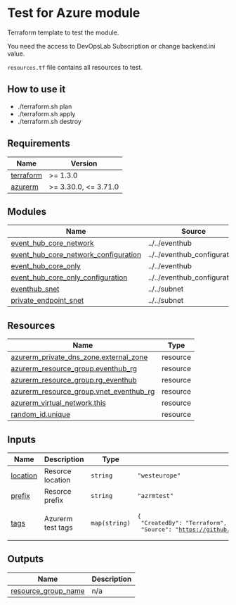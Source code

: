 # Test for Azure module

Terraform template to test the module.

You need the access to DevOpsLab Subscription or change backend.ini value.

`resources.tf` file contains all resources to test.

## How to use it

- ./terraform.sh plan
- ./terraform.sh apply
- ./terraform.sh destroy
<!-- BEGINNING OF PRE-COMMIT-TERRAFORM DOCS HOOK -->
## Requirements

| Name | Version |
|------|---------|
| <a name="requirement_terraform"></a> [terraform](#requirement\_terraform) | >= 1.3.0 |
| <a name="requirement_azurerm"></a> [azurerm](#requirement\_azurerm) | >= 3.30.0, <= 3.71.0 |

## Modules

| Name | Source | Version |
|------|--------|---------|
| <a name="module_event_hub_core_network"></a> [event\_hub\_core\_network](#module\_event\_hub\_core\_network) | ../../eventhub | n/a |
| <a name="module_event_hub_core_network_configuration"></a> [event\_hub\_core\_network\_configuration](#module\_event\_hub\_core\_network\_configuration) | ../../eventhub_configuration | n/a |
| <a name="module_event_hub_core_only"></a> [event\_hub\_core\_only](#module\_event\_hub\_core\_only) | ../../eventhub | n/a |
| <a name="module_event_hub_core_only_configuration"></a> [event\_hub\_core\_only\_configuration](#module\_event\_hub\_core\_only\_configuration) | ../../eventhub_configuration | n/a |
| <a name="module_eventhub_snet"></a> [eventhub\_snet](#module\_eventhub\_snet) | ../../subnet | n/a |
| <a name="module_private_endpoint_snet"></a> [private\_endpoint\_snet](#module\_private\_endpoint\_snet) | ../../subnet | n/a |

## Resources

| Name | Type |
|------|------|
| [azurerm_private_dns_zone.external_zone](https://registry.terraform.io/providers/hashicorp/azurerm/latest/docs/resources/private_dns_zone) | resource |
| [azurerm_resource_group.eventhub_rg](https://registry.terraform.io/providers/hashicorp/azurerm/latest/docs/resources/resource_group) | resource |
| [azurerm_resource_group.rg_eventhub](https://registry.terraform.io/providers/hashicorp/azurerm/latest/docs/resources/resource_group) | resource |
| [azurerm_resource_group.vnet_eventhub_rg](https://registry.terraform.io/providers/hashicorp/azurerm/latest/docs/resources/resource_group) | resource |
| [azurerm_virtual_network.this](https://registry.terraform.io/providers/hashicorp/azurerm/latest/docs/resources/virtual_network) | resource |
| [random_id.unique](https://registry.terraform.io/providers/hashicorp/random/latest/docs/resources/id) | resource |

## Inputs

| Name | Description | Type | Default | Required |
|------|-------------|------|---------|:--------:|
| <a name="input_location"></a> [location](#input\_location) | Resorce location | `string` | `"westeurope"` | no |
| <a name="input_prefix"></a> [prefix](#input\_prefix) | Resorce prefix | `string` | `"azrmtest"` | no |
| <a name="input_tags"></a> [tags](#input\_tags) | Azurerm test tags | `map(string)` | <pre>{<br/>  "CreatedBy": "Terraform",<br/>  "Source": "https://github.com/pagopa/terraform-azurerm-v3"<br/>}</pre> | no |

## Outputs

| Name | Description |
|------|-------------|
| <a name="output_resource_group_name"></a> [resource\_group\_name](#output\_resource\_group\_name) | n/a |
<!-- END OF PRE-COMMIT-TERRAFORM DOCS HOOK -->
